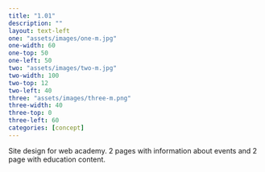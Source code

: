 ```yaml
---
title: "1.01"
description: ""
layout: text-left
one: "assets/images/one-m.jpg"
one-width: 60
one-top: 50
one-left: 50
two: "assets/images/two-m.jpg"
two-width: 100
two-top: 12
two-left: 40
three: "assets/images/three-m.png"
three-width: 40
three-top: 0
three-left: 60
categories: [concept]
---
```


Site design for web academy. 2 pages with information about events and 2 page with education content.
